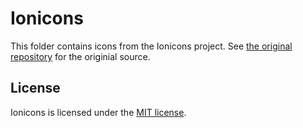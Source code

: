 # Ionicons

This folder contains icons from the Ionicons project. See [the original repository](https://github.com/driftyco/ionicons) for the originial source.

## License

Ionicons is licensed under the [MIT license](http://opensource.org/licenses/MIT).

